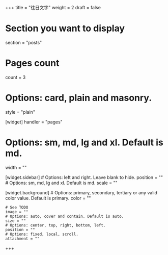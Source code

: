 +++
title = "往日文字"
weight = 2
draft = false

# Section you want to display
section = "posts"
# Pages count
count = 3
# Options: card, plain and masonry.
style = "plain"

[widget]
  handler = "pages"

  # Options: sm, md, lg and xl. Default is md.
  width = ""

  [widget.sidebar]
    # Options: left and right. Leave blank to hide.
    position = ""
    # Options: sm, md, lg and xl. Default is md.
    scale = ""

  [widget.background]
    # Options: primary, secondary, tertiary or any valid color value. Default is primary.
    color = ""

    # See TODO
    image = ""
    # Options: auto, cover and contain. Default is auto.
    size = ""
    # Options: center, top, right, bottom, left.
    position = ""
    # Options: fixed, local, scroll.
    attachment = ""
+++

